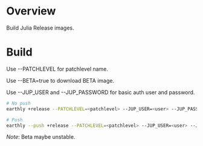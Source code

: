 # Overview

Build Julia Release images.

# Build

Use --PATCHLEVEL for patchlevel name.

Use --BETA=true to download BETA image.

Use --JUP_USER and --JUP_PASSWORD for basic auth user and password. 

``` sh
# No push
earthly +release --PATCHLEVEL=<patchlevel> --JUP_USER=<user> --JUP_PASSWORD=<pw>

# Push
earthly --push +release --PATCHLEVEL=<patchlevel> --JUP_USER=<user> --JUP_PASSWORD=<pw>
```

*Note*: Beta maybe unstable.

